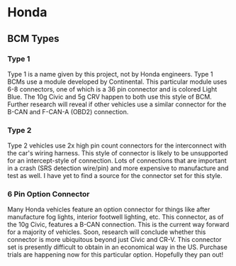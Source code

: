 # Honda
## BCM Types
### Type 1
Type 1 is a name given by this project, not by Honda engineers. Type 1 BCMs use a module developed by Continental. This particular module uses 6-8 connectors, one of which is a 36 pin connector and is colored Light Blue. The 10g Civic and 5g CRV happen to both use this style of BCM. Further research will reveal if other vehicles use a similar connector for the B-CAN and F-CAN-A (OBD2) connection.

### Type 2
Type 2 vehicles use 2x high pin count connectors for the interconnect with the car's wiring harness. This style of connector is likely to be unsupported for an intercept-style of connection. Lots of connections that are important in a crash (SRS detection wire/pin) and more expensive to manufacture and test as well. I have yet to find a source for the connector set for this style.

### 6 Pin Option Connector
Many Honda vehicles feature an option connector for things like after manufacture fog lights, interior footwell lighting, etc. This connector, as of the 10g Civic, features a B-CAN connection. This is the current way forward for a majority of vehicles. Soon, research will conclude whether this connector is more ubiquitous beyond just Civic and CR-V. This connector set is presently difficult to obtain in an economical way in the US. Purchase trials are happening now for this particular option. Hopefully they pan out!
<!--stackedit_data:
eyJoaXN0b3J5IjpbLTE3ODUwMjY1NDJdfQ==
-->
